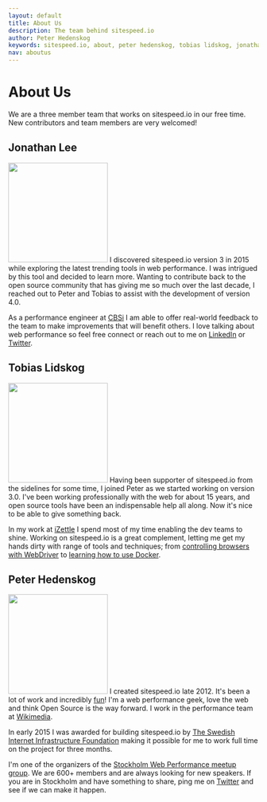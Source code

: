 ```yaml
---
layout: default
title: About Us
description: The team behind sitespeed.io
author: Peter Hedenskog
keywords: sitespeed.io, about, peter hedenskog, tobias lidskog, jonathan Lee
nav: aboutus
---
```


# About Us

We are a three member team that works on sitespeed.io in our free time. New contributors and team members are very welcomed!

## Jonathan Lee
<a href="https://twitter.com/beenanner"><img src="{{site.github.url}}/img/aboutus/jonathan.jpg" class="photo pull-left" width="200" height="200"></a> I discovered sitespeed.io version 3 in 2015 while exploring the latest trending tools in web performance.  I was intrigued by this tool and decided to learn more. Wanting to contribute back to the open source community that has giving me so much over the last decade, I reached out to Peter and Tobias to assist with the development of version 4.0.  

As a performance engineer at [CBSi](http://www.cbsinteractive.com/) I am able to offer real-world feedback to the team to make improvements that will benefit others.  I love talking about web performance so feel free connect or reach out to me on [LinkedIn](https://www.linkedin.com/in/jonathanlee20) or [Twitter](https://twitter.com/beenanner).


## Tobias Lidskog
<a href="https://twitter.com/tobiaslidskog"><img src="{{site.github.url}}/img/aboutus/tobias.jpg" class="photo pull-left" width="200" height="200"></a> Having been supporter of sitespeed.io from the sidelines for some time, I joined Peter as we started working on version 3.0. I've been working professionally with the web for about 15 years, and open source tools have been an indispensable help all along. Now it's nice to be able to give something back.

In my work at [iZettle](https://www.izettle.com/) I spend most of my time enabling the dev teams to shine. Working on sitespeed.io is a great complement, letting me get my hands dirty with range of tools and techniques; from [controlling browsers with WebDriver](http://www.browsertime.net) to [learning how to use Docker](https://github.com/sitespeedio/sitespeed.io-docker).

## Peter Hedenskog
<a href="https://twitter.com/soulislove"><img src="{{site.github.url}}/img/aboutus/peter.jpg" class="photo pull-left" width="200" height="200"></a>  I created sitespeed.io late 2012. It's been a lot of work and incredibly [fun](http://www.peterhedenskog.com/blog/2015/02/building-a-new-sitespeed.io/)! I'm a web performance geek, love the web and think Open Source is the way forward. I work in the performance team at [Wikimedia](https://www.wikimedia.org/).

In early 2015 I was awarded for building sitespeed.io by [The Swedish Internet Infrastructure Foundation](https://www.iis.se/english/about-se/) making it possible for me to work full time on the project for three months.

I'm one of the organizers of the [Stockholm Web Performance meetup group](http://www.meetup.com/Stockholm-Web-Performance-Group/). We are 600+ members and are always looking for new speakers. If you are in Stockholm and have something to share, ping me on <a href="https://twitter.com/soulislove">Twitter</a> and see if we can make it happen.
